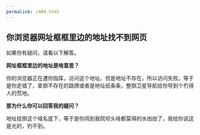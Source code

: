 ```yaml
---
permalink: /404.html
---
```


## 你浏览器网址框框里边的地址找不到网页

如果你有疑问，请看以下解答。

**网址框框里边的地址是啥意思？**

你的浏览器正在遭你指挥，访问这个地址。但是地址不存在，所以访问失败。等于是你走错了，拿捯不存在的路牌或者是地址纸条条，整捯卫星导航给你导到个冇得人的荒地。

**那为什么你可以回答我的疑问？**

地址挂捯这个域名底下，等于是你闯到我院坝头啥都莫得的水凼凼了，我给你说这是光的，钓不到。
